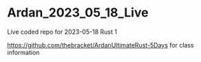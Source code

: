 # Ardan_2023_05_18_Live
Live coded repo for 2023-05-18 Rust 1

https://github.com/thebracket/ArdanUltimateRust-5Days for class information
